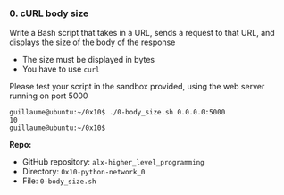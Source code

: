 
###  0. cURL body size
Write a Bash script that takes in a URL, sends a request to that URL, and displays the size of the body of the response


*   The size must be displayed in bytes
*   You have to use `curl`




Please test your script in the sandbox provided, using the web server running on port 5000



    guillaume@ubuntu:~/0x10$ ./0-body_size.sh 0.0.0.0:5000
    10
    guillaume@ubuntu:~/0x10$



**Repo:**


*   GitHub repository: `alx-higher_level_programming`
*   Directory: `0x10-python-network_0`
*   File: `0-body_size.sh`
